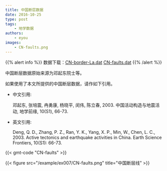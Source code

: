 ```yaml
---
title: 中国断层数据
date: 2016-10-25
type: post
tags:
    - 地学数据
authors:
    - eyou
images:
    - CN-faults.png
---
```


{{% alert info %}}
数据下载：[CN-border-La.dat](/data/CN-border-La.dat) [CN-faults.dat](/data/CN-faults.dat)
{{% /alert %}}

中国断层数据原始来源为邓起东院士等。

如果使用了本文所提供的中国断层数据，请作如下引用。

- 中文引用:

    邓起东, 张培震, 冉勇康, 杨晓平, 闵伟, 陈立春, 2003. 中国活动构造与地震活动, 地学前缘, 10(S1), 66-73.

- 英文引用:

    Deng, Q. D., Zhang, P. Z., Ran, Y. K., Yang, X. P., Min, W., Chen, L. C., 2003. Active tectonics and earthquake activities in China. Earth Science Frontiers, 10(S1): 66-73.

{{< gmt-code "CN-faults" >}}

{{< figure src="/example/ex007/CN-faults.png" title="中国断层线" >}}
